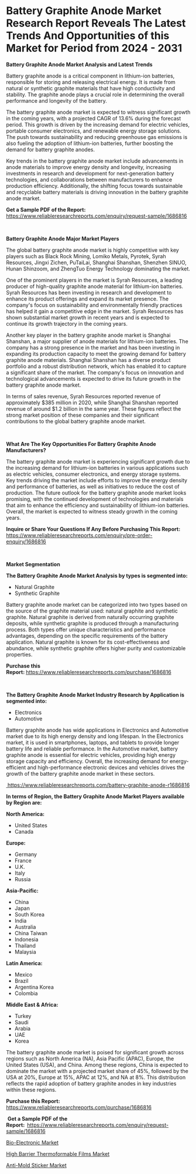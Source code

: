 <p><h1>Battery Graphite Anode Market Research Report Reveals The Latest Trends And Opportunities of this Market for Period from 2024 - 2031</h1></p><p><strong>Battery Graphite Anode Market Analysis and Latest Trends</strong></p>
<p><p>Battery graphite anode is a critical component in lithium-ion batteries, responsible for storing and releasing electrical energy. It is made from natural or synthetic graphite materials that have high conductivity and stability. The graphite anode plays a crucial role in determining the overall performance and longevity of the battery.</p><p>The battery graphite anode market is expected to witness significant growth in the coming years, with a projected CAGR of 13.6% during the forecast period. This growth is driven by the increasing demand for electric vehicles, portable consumer electronics, and renewable energy storage solutions. The push towards sustainability and reducing greenhouse gas emissions is also fueling the adoption of lithium-ion batteries, further boosting the demand for battery graphite anodes.</p><p>Key trends in the battery graphite anode market include advancements in anode materials to improve energy density and longevity, increasing investments in research and development for next-generation battery technologies, and collaborations between manufacturers to enhance production efficiency. Additionally, the shifting focus towards sustainable and recyclable battery materials is driving innovation in the battery graphite anode market.</p></p>
<p><strong>Get a Sample PDF of the Report:&nbsp;</strong> <a href="https://www.reliableresearchreports.com/enquiry/request-sample/1686816">https://www.reliableresearchreports.com/enquiry/request-sample/1686816</a></p>
<p>&nbsp;</p>
<p><strong>Battery Graphite Anode Major Market Players</strong></p>
<p><p>The global battery graphite anode market is highly competitive with key players such as Black Rock Mining, Lomiko Metals, Pyrotek, Syrah Resources, Jingxi Zichen, PuTaiLai, Shanghai Shanshan, Shenzhen SINUO, Hunan Shinzoom, and ZhengTuo Energy Technology dominating the market. </p><p>One of the prominent players in the market is Syrah Resources, a leading producer of high-quality graphite anode material for lithium-ion batteries. Syrah Resources has been investing in research and development to enhance its product offerings and expand its market presence. The company's focus on sustainability and environmentally friendly practices has helped it gain a competitive edge in the market. Syrah Resources has shown substantial market growth in recent years and is expected to continue its growth trajectory in the coming years.</p><p>Another key player in the battery graphite anode market is Shanghai Shanshan, a major supplier of anode materials for lithium-ion batteries. The company has a strong presence in the market and has been investing in expanding its production capacity to meet the growing demand for battery graphite anode materials. Shanghai Shanshan has a diverse product portfolio and a robust distribution network, which has enabled it to capture a significant share of the market. The company's focus on innovation and technological advancements is expected to drive its future growth in the battery graphite anode market.</p><p>In terms of sales revenue, Syrah Resources reported revenue of approximately $385 million in 2020, while Shanghai Shanshan reported revenue of around $1.2 billion in the same year. These figures reflect the strong market position of these companies and their significant contributions to the global battery graphite anode market.</p></p>
<p>&nbsp;</p>
<p><strong>What Are The Key Opportunities For Battery Graphite Anode Manufacturers?</strong></p>
<p><p>The battery graphite anode market is experiencing significant growth due to the increasing demand for lithium-ion batteries in various applications such as electric vehicles, consumer electronics, and energy storage systems. Key trends driving the market include efforts to improve the energy density and performance of batteries, as well as initiatives to reduce the cost of production. The future outlook for the battery graphite anode market looks promising, with the continued development of technologies and materials that aim to enhance the efficiency and sustainability of lithium-ion batteries. Overall, the market is expected to witness steady growth in the coming years.</p></p>
<p><strong>Inquire or Share Your Questions If Any Before Purchasing This Report:</strong> <a href="https://www.reliableresearchreports.com/enquiry/pre-order-enquiry/1686816">https://www.reliableresearchreports.com/enquiry/pre-order-enquiry/1686816</a></p>
<p>&nbsp;</p>
<p><strong>Market Segmentation</strong></p>
<p><strong>The Battery Graphite Anode Market Analysis by types is segmented into:</strong></p>
<p><ul><li>Natural Graphite</li><li>Synthetic Graphite</li></ul></p>
<p><p>Battery graphite anode market can be categorized into two types based on the source of the graphite material used: natural graphite and synthetic graphite. Natural graphite is derived from naturally occurring graphite deposits, while synthetic graphite is produced through a manufacturing process. Both types offer unique characteristics and performance advantages, depending on the specific requirements of the battery application. Natural graphite is known for its cost-effectiveness and abundance, while synthetic graphite offers higher purity and customizable properties.</p></p>
<p><strong>Purchase this Report:&nbsp;</strong><a href="https://www.reliableresearchreports.com/purchase/1686816">https://www.reliableresearchreports.com/purchase/1686816</a></p>
<p>&nbsp;</p>
<p><strong>The Battery Graphite Anode Market Industry Research by Application is segmented into:</strong></p>
<p><ul><li>Electronics</li><li>Automotive</li></ul></p>
<p><p>Battery graphite anode has wide applications in Electronics and Automotive market due to its high energy density and long lifespan. In the Electronics market, it is used in smartphones, laptops, and tablets to provide longer battery life and reliable performance. In the Automotive market, battery graphite anode is essential for electric vehicles, providing high energy storage capacity and efficiency. Overall, the increasing demand for energy-efficient and high-performance electronic devices and vehicles drives the growth of the battery graphite anode market in these sectors.</p></p>
<p><a href="https://www.reliableresearchreports.com/battery-graphite-anode-r1686816">&nbsp;https://www.reliableresearchreports.com/battery-graphite-anode-r1686816</a></p>
<p><strong>In terms of Region, the Battery Graphite Anode Market Players available by Region are:</strong></p>
<p>
    <p> <strong> North America: </strong>
        <ul>
            <li>United States</li>
            <li>Canada</li>
        </ul>
        </p> 
    <p> <strong> Europe: </strong>
        <ul>
            <li>Germany</li>
            <li>France</li>
            <li>U.K.</li>
            <li>Italy</li>
            <li>Russia</li>
        </ul>
        </p> 
    <p> <strong> Asia-Pacific: </strong>
        <ul>
            <li>China</li>
            <li>Japan</li>
            <li>South Korea</li>
            <li>India</li>
            <li>Australia</li>
            <li>China Taiwan</li>
            <li>Indonesia</li>
            <li>Thailand</li>
            <li>Malaysia</li>
        </ul>
        </p> 
    <p> <strong> Latin America: </strong>
        <ul>
            <li>Mexico</li>
            <li>Brazil</li>
            <li>Argentina Korea</li>
            <li>Colombia</li>
        </ul>
        </p> 
    <p> <strong> Middle East & Africa: </strong>
        <ul>
            <li>Turkey</li>
            <li>Saudi</li>
            <li>Arabia</li>
            <li>UAE</li>
            <li>Korea</li>
        </ul>
    </p>
    </p>
<p><p>The battery graphite anode market is poised for significant growth across regions such as North America (NA), Asia Pacific (APAC), Europe, the United States (USA), and China. Among these regions, China is expected to dominate the market with a projected market share of 45%, followed by the USA at 20%, Europe at 15%, APAC at 12%, and NA at 8%. This distribution reflects the rapid adoption of battery graphite anodes in key industries within these regions.</p></p>
<p><strong>Purchase this Report: </strong><a href="https://www.reliableresearchreports.com/purchase/1686816">https://www.reliableresearchreports.com/purchase/1686816</a></p>
<p>&nbsp;<strong>Get a Sample PDF of the Report:&nbsp;&nbsp;</strong><a href="https://www.reliableresearchreports.com/enquiry/request-sample/1686816">https://www.reliableresearchreports.com/enquiry/request-sample/1686816</a></p>
<p><strong></strong></p>
<p><p><a href="https://github.com/baileope6754/Market-Research-Report-List-1/blob/main/bio-electronic-market.md">Bio-Electronic Market</a></p><p><a href="https://github.com/jakobeblake56/Market-Research-Report-List-1/blob/main/high-barrier-thermoformable-films-market.md">High Barrier Thermoformable Films Market</a></p><p><a href="https://github.com/josephpullman6599/Market-Research-Report-List-1/blob/main/anti-mold-sticker-market.md">Anti-Mold Sticker Market</a></p></p>